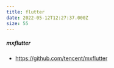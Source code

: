 ```yaml
---
title: flutter
date: 2022-05-12T12:27:37.000Z
size: 55
---
```

##### mxflutter

- https://github.com/tencent/mxflutter
